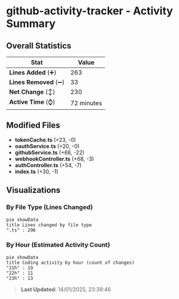 # github-activity-tracker - Activity Summary 

## Overall Statistics

| Stat                   | Value                                                             |
| ---------------------- | ----------------------------------------------------------------- |
| **Lines Added** (➕)   | 263                                          |
| **Lines Removed** (➖) | 33                                        |
| **Net Change** (↕)    | 230                |
| **Active Time** (⌚)   | 72 minutes |


## Modified Files
- **tokenCache.ts** (+23, -0)
- **oauthService.ts** (+20, -0)
- **githubService.ts** (+68, -22)
- **webhookController.ts** (+68, -3)
- **authController.ts** (+54, -7)
- **index.ts** (+30, -1)

## Visualizations

### By File Type (Lines Changed)

```mermaid
pie showData
title Lines changed by file type
".ts" : 296
```

### By Hour (Estimated Activity Count)

```mermaid
pie showData
title Coding activity by hour (count of changes)
"21h" : 19
"22h" : 11
"23h" : 13
```


> **Last Updated:** 14/01/2025, 23:39:46